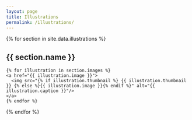```yaml
---
layout: page
title: Illustrations
permalink: /illustrations/
---
```


<link rel="stylesheet" href="https://cdnjs.cloudflare.com/ajax/libs/lightgallery/1.6.8/css/lightgallery.min.css">
<link rel="stylesheet" href="https://cdnjs.cloudflare.com/ajax/libs/justifiedGallery/3.6.5/css/justifiedGallery.min.css">
<link rel="stylesheet" href="{{site.baseurl}}/css/gallery.css">


{% for section in site.data.illustrations %}

<div class="gallery-section">
	<h2>{{ section.name }}</h2>

<div class="lightgallery justified-gallery">

	{% for illustration in section.images %}
	<a href="{{ illustration.image }}">
	  <img src="{% if illustration.thumbnail %} {{ illustration.thumbnail }} {% else %}{{ illustration.image }}{% endif %}" alt="{{ illustration.caption }}"/>
	</a>
	{% endfor %}

</div>

</div>

{% endfor %}

<script src="https://cdnjs.cloudflare.com/ajax/libs/jquery/3.3.1/jquery.min.js"></script>
<script src="https://cdnjs.cloudflare.com/ajax/libs/justifiedGallery/3.6.5/js/jquery.justifiedGallery.min.js"></script>
<script src="https://cdnjs.cloudflare.com/ajax/libs/lightgallery/1.6.8/js/lightgallery-all.min.js"></script>
<script src="{{site.baseurl}}/js/gallery.js"></script>

